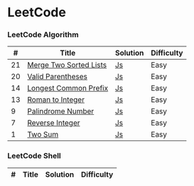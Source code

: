 
LeetCode
========

### LeetCode Algorithm
 
| # | Title | Solution | Difficulty |
|---| ----- | -------- | ---------- |
|21|[Merge Two Sorted Lists](https://leetcode.com/problems/merge-two-sorted-lists/)| [Js](./algorithms/mergeTwoSortedLists/mergeTwoSortedLists.js)|Easy|
|20|[Valid Parentheses](https://leetcode.com/problems/valid-parentheses/)| [Js](./algorithms/validParentheses/validParentheses.js)|Easy|
|14|[Longest Common Prefix](https://leetcode.com/problems/longest-common-prefix/)| [Js](./algorithms/longestCommonPrefix/longestCommonPrefix.js)|Easy|
|13|[Roman to Integer](https://leetcode.com/problems/roman-to-integer/)| [Js](./algorithms/romanToInteger/romanToInteger.js)|Easy|
|9|[Palindrome Number](https://leetcode.com/problems/palindrome-number/)| [Js](./algorithms/palindromeNumber/palindromeNumber.js)|Easy|
|7|[Reverse Integer](https://leetcode.com/problems/reverse-integer/)| [Js](./algorithms/reverseInteger/reverseInteger.js)|Easy|
|1|[Two Sum](https://leetcode.com/problems/two-sum/)| [Js](./algorithms/twoSum/twoSum.js)|Easy|


### LeetCode Shell
| # | Title | Solution | Difficulty |
|---| ----- | -------- | ---------- |
